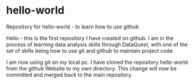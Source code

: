# hello-world
Repository for hello-world - to learn how to use github

Hello - this is the first repository I have created on github. I am in the process of learning data analysis skills through DataQuest, with one of the set of skills being how to use git and github to maintain project code.

I am now using git on my local pc. I have cloned the repository hello-world from the github Website to my own directory. This change will now be committed and merged back to the main repository.
